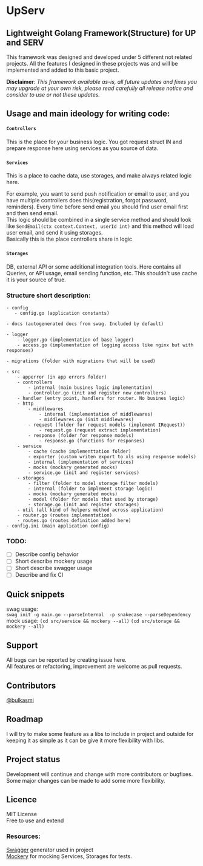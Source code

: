 # UpServ
## Lightweight Golang Framework(Structure) for UP and SERV

This framework was designed and developed under 5 different not related projects. All the features I designed in these
projects was and will be implemented and added to this basic project.

**Disclaimer**:
_This framework available as-is, all future updates and fixes you may upgrade at your own risk, please read carefully all release notice and consider to use or not these updates._

## Usage and main ideology for writing code:
#### `Controllers`
This is the place for your business logic.
You got request struct IN and prepare response here using services as you source of data.
###

#### `Services`
This is a place to cache data, use storages, and make always related logic here.

For example, you want to send push
notification or email to user,
and you have multiple controllers
does this(registration, forgot password, reminders). Every time before send email you should find user email
first and then send email.  
This logic should be combined in a single service method and should look like
```SendEmail(ctx context.Context, userId int)``` and this method will load user email, and send it using storages.  
Basically this is the place controllers share in logic

###
#### `Storages`
DB, external API or some additional integration tools.
Here contains all Queries, or API usage,
email sending function, etc.
This shouldn't use cache it is your source of true.

### Structure short description:
    - config
       - config.go (application constants)

    - docs (autogenerated docs from swag. Included by default)

    - logger
        - logger.go (implementation of base logger)
        - access.go (implementation of logging access like nginx but with responses)

    - migrations (folder with migrations that will be used)
    
    - src
        - apperror (in app errors folder)
        - controllers
            - internal (main busines logic implementation)
            - controller.go (init and register new controllers)
        - handler (entry point, handlers for router. No busines logic)
        - http
            - middlewares
                - internal (implementation of middlewares)
                - middlewares.go (init middlewares)
            - request (folder for request models (implement IRequest))
                - request.go (request extract implementation)
            - response (folder for response models)
                - response.go (functions for responses)
        - service
            - cache (cache implementtation folder)
            - exporter (custom writen export to xls using response models)
            - internal (implementation of services)
            - mocks (mockary generated mocks)
            - service.go (init and register services)
        - storages
            - filter (folder to model storage filter models)
            - internal (folder to implement storage logic)
            - mocks (mockary generated mocks)
            - model (folder for models that used by storage)
            - storage.go (init and register storages)
        - util (all kind of helpers method across application)
        - router.go (routes implementation)
        - routes.go (routes definition added here)
    - config.ini (main application config)


### TODO:
- [ ] Describe config behavior
- [ ] Short describe mockery usage
- [ ] Short describe swagger usage
- [ ] Describe and fix CI

## Quick snippets
swag usage:  
`swag init -g main.go --parseInternal  -p snakecase --parseDependency`
mock usage:
`(cd src/service && mockery --all)`
`(cd src/storage && mockery --all)`

## Support
All bugs can be reported by creating issue here.  
All features or refactoring, improvement are welcome as pull requests.

## Contributors
[@bulkasmi](https://gitlab.com/bulkasmi)

## Roadmap
I will try to make some feature as a
libs to include in project and outside
for keeping it as simple as
it can be give it more flexibility with libs.

## Project status
Development will continue and change with more contributors or bugfixes.
Some major changes can be made to add some more flexibility.

## Licence
MIT License  
Free to use and extend

### Resources:

[Swagger](https://github.com/swaggo/swag) generator used in project     
[Mockery](https://github.com/vektra/mockery) for mocking Services, Storages for tests.



